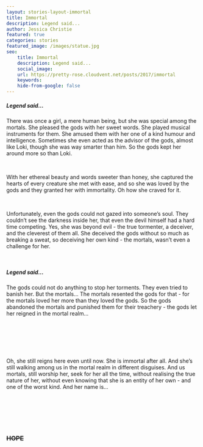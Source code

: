 ```yaml
---
layout: stories-layout-immortal
title: Immortal
description: Legend said...
author: Jessica Christie
featured: true
categories: stories
featured_image: /images/statue.jpg
seo:
    title: Immortal
    description: Legend said...
    social_image:
    url: https://pretty-rose.cloudvent.net/posts/2017/immortal
    keywords:
    hide-from-google: false
---
```

##### Legend said…

There was once a girl, a mere human being, but she was special among the mortals. She pleased the gods with her sweet words. She played musical instruments for them. She amused them with her one of a kind humour and intelligence. Sometimes she even acted as the advisor of the gods, almost like Loki, though she was way smarter than him. So the gods kept her around more so than Loki.

&nbsp;

With her ethereal beauty and words sweeter than honey, she captured the hearts of every creature she met with ease, and so she was loved by the gods and they granted her with immortality. Oh how she craved for it.

&nbsp;

Unfortunately, even the gods could not gazed into someone’s soul. They couldn’t see the darkness inside her, that even the devil himself had a hard time competing. Yes, she was beyond evil - the true tormenter, a deceiver, and the cleverest of them all. She deceived the gods without so much as breaking a sweat, so deceiving her own kind - the mortals, wasn’t even a challenge for her.

&nbsp;

##### Legend said…

The gods could not do anything to stop her torments. They even tried to banish her. But the mortals… The mortals resented the gods for that - for the mortals loved her more than they loved the gods. So the gods abandoned the mortals and punished them for their treachery - the gods let her reigned in the mortal realm…

&nbsp;

&nbsp;

&nbsp;

Oh, she still reigns here even until now. She is immortal after all. And she’s still walking among us in the mortal realm in different disguises. And us mortals, still worship her, seek for her all the time, without realising the true nature of her, without even knowing that she is an entity of her own - and one of the worst kind. And her name is…

&nbsp;

&nbsp;

&nbsp;

### ~~HOPE~~

&nbsp;

